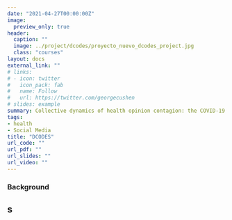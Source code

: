 ```yaml
---
date: "2021-04-27T00:00:00Z"
image:
  preview_only: true
header:
  caption: ""
  image: ../project/dcodes/proyecto_nuevo_dcodes_project.jpg
  class: "courses" 
layout: docs
external_link: ""
# links:
# - icon: twitter
#   icon_pack: fab
#   name: Follow
#   url: https://twitter.com/georgecushen
# slides: example
summary: Collective dynamics of health opinion contagion: the COVID-19 infodemic and its effects on decision making processes
tags:
- health
- Social Media
title: "DCODES"
url_code: ""
url_pdf: ""
url_slides: ""
url_video: ""
---
```



### Background
s
---
